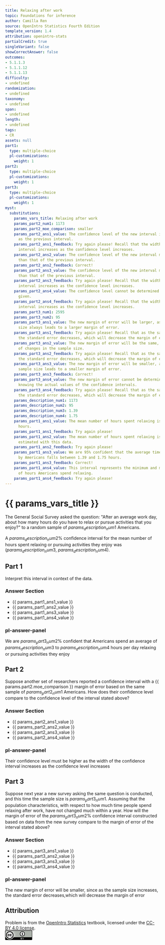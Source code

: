 ```yaml
---
title: Relaxing after work
topic: Foundations for inference
author: Camilla Ren
source: OpenIntro Statistics Fourth Edition
template_version: 1.4
attribution: openintro-stats
partialCredit: true
singleVariant: false
showCorrectAnswer: false
outcomes:
- 5.1.1.3
- 5.1.1.12
- 5.1.1.13
difficulty:
- undefined
randomization:
- undefined
taxonomy:
- undefined
span:
- undefined
length:
- undefined
tags:
- CR
assets: null
part1:
  type: multiple-choice
  pl-customizations:
    weight: 1
part2:
  type: multiple-choice
  pl-customizations:
    weight: 1
part3:
  type: multiple-choice
  pl-customizations:
    weight: 1
myst:
  substitutions:
    params_vars_title: Relaxing after work
    params_part2_num1: 1173
    params_part2_moe_comparison: smaller
    params_part2_ans1_value: The confidence level of the new interval is the same
      as the previous interval.
    params_part2_ans1_feedback: Try again please! Recall that the width of the confidence
      interval increases as the confidence level increases.
    params_part2_ans2_value: The confidence level of the new interval must be lower
      than that of the previous interval.
    params_part2_ans2_feedback: Correct!
    params_part2_ans3_value: The confidence level of the new interval must be higher
      than that of the previous interval.
    params_part2_ans3_feedback: Try again please! Recall that the width of the confidence
      interval increases as the confidence level increases.
    params_part2_ans4_value: The confidence level cannot be determined from the information
      given.
    params_part2_ans4_feedback: Try again please! Recall that the width of the confidence
      interval increases as the confidence level increases.
    params_part3_num1: 2595
    params_part3_num2: 95
    params_part3_ans1_value: The new margin of error will be larger, as a larger sample
      size always leads to a larger margin of error.
    params_part3_ans1_feedback: Try again please! Recall that as the sample size increases,
      the standard error decreases, which will decrease the margin of error.
    params_part3_ans2_value: The new margin of error will be the same, regardless
      of changes in the sample size.
    params_part3_ans2_feedback: Try again please! Recall that as the sample size increases,
      the standard error decreases, which will decrease the margin of error.
    params_part3_ans3_value: The new margin of error will be smaller, as a larger
      sample size leads to a smaller margin of error.
    params_part3_ans3_feedback: Correct!
    params_part3_ans4_value: The new margin of error cannot be determined without
      knowing the actual values of the confidence intervals.
    params_part3_ans4_feedback: Try again please! Recall that as the sample size increases,
      the standard error decreases, which will decrease the margin of error.
    params_description_num1: 1173
    params_description_num2: 95
    params_description_num3: 1.39
    params_description_num4: 1.75
    params_part1_ans1_value: The mean number of hours spent relaxing is exactly 1.65
      hours.
    params_part1_ans1_feedback: Try again please!
    params_part1_ans2_value: The mean number of hours spent relaxing is not accurately
      estimated with this data.
    params_part1_ans2_feedback: Try again please!
    params_part1_ans3_value: We are 95% confident that the average time spent relaxing
      by Americans falls between 1.39 and 1.75 hours.
    params_part1_ans3_feedback: Correct!
    params_part1_ans4_value: This interval represents the minimum and maximum number
      of hours Americans spend relaxing.
    params_part1_ans4_feedback: Try again please!
---
```

# {{ params_vars_title }}
The General Social Survey asked the question: "After an average work day, about how many hours do you have to relax or pursue activities that you enjoy?" to a random sample of ${{ params_description_num1 }}$ Americans.

A ${{ params_description_num2 }}$% confidence interval for the mean number of hours spent relaxing or pursuing activities they enjoy was (${{ params_description_num3 }}$, ${{ params_description_num4 }}$).

## Part 1

Interpret this interval in context of the data.

### Answer Section

- {{ params_part1_ans1_value }}
- {{ params_part1_ans2_value }}
- {{ params_part1_ans3_value }}
- {{ params_part1_ans4_value }}

### pl-answer-panel

We are ${{ params_part3_num2 }}$% confident that Americans spend an average of ${{ params_description_num3 }}$ to ${{ params_description_num4 }}$ hours per day relaxing or pursuing activities they enjoy

## Part 2

Suppose another set of researchers reported a confidence interval with a {{ params.part2.moe_comparison }} margin of error based on the same sample of ${{ params_part2_num1 }}$ Americans. How does their confidence level compare to the confidence level of the interval stated above?

### Answer Section

- {{ params_part2_ans1_value }}
- {{ params_part2_ans2_value }}
- {{ params_part2_ans3_value }}
- {{ params_part2_ans4_value }}

### pl-answer-panel

Their confidence level must be higher as the width of the confidence interval increases as the confidence level increases

## Part 3

Suppose next year a new survey asking the same question is conducted, and this time the sample size is ${{ params_part3_num1 }}$. Assuming that the population characteristics, with respect to how much time people spend relaxing after work, have not changed much within a year. How will the margin of error of the ${{ params_part3_num2 }}$% confidence interval constructed based on data from the new survey compare to the margin of error of the interval stated above?

### Answer Section

- {{ params_part3_ans1_value }}
- {{ params_part3_ans2_value }}
- {{ params_part3_ans3_value }}
- {{ params_part3_ans4_value }}

### pl-answer-panel

The new margin of error will be smaller, since as the sample size increases, the standard error decreases,which will decrease the margin of error

## Attribution

Problem is from the [OpenIntro Statistics](https://openintro.org/book/os/) textbook, licensed under the [CC-BY 4.0 license](https://creativecommons.org/licenses/by/4.0/).<br>![Image representing the Creative Commons 4.0 BY license.](https://raw.githubusercontent.com/firasm/bits/master/by.png)